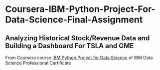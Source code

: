 # Coursera-IBM-Python-Project-For-Data-Science-Final-Assignment

## Analyzing Historical Stock/Revenue Data and Building a Dashboard For TSLA and GME

From Coursera course [IBM Python Project for Data Science](https://www.coursera.org/learn/python-project-for-data-science) of IBM Data Science Professional Certificate

